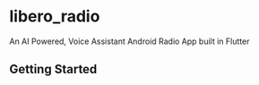 # libero_radio

An AI Powered, Voice Assistant Android Radio App built in Flutter

## Getting Started
